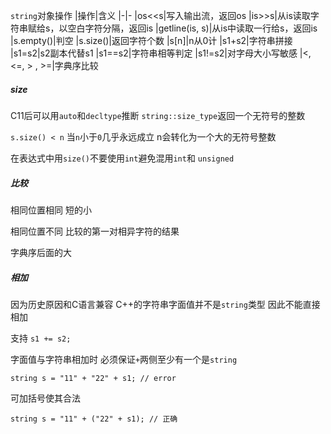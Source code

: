 `string`对象操作
|操作|含义 
|-|-
|os<<s|写入输出流，返回os
|is>>s|从is读取字符串赋给s，以空白字符分隔，返回is
|getline(is, s)|从is中读取一行给s，返回is
|s.empty()|判空
|s.size()|返回字符个数
|s[n]|n从0计
|s1+s2|字符串拼接
|s1=s2|s2副本代替s1
|s1==s2|字符串相等判定
|s1!=s2|对字母大小写敏感
|<, <=, > , >=|字典序比较
##### size
C11后可以用`auto`和`decltype`推断 `string::size_type`返回一个无符号的整数 

`s.size() < n` 当`n`小于`0`几乎永远成立 n会转化为一个大的无符号整数

在表达式中用`size()`不要使用`int`避免混用`int`和 `unsigned`

##### 比较
相同位置相同 短的小

相同位置不同 比较的第一对相异字符的结果

字典序后面的大
##### 相加
因为历史原因和C语言兼容 C++的字符串字面值并不是`string`类型 因此不能直接相加

支持 `s1 += s2;`

字面值与字符串相加时 必须保证`+`两侧至少有一个是`string`

`string s = "11" + "22" + s1; // error`

可加括号使其合法

`string s = "11" + ("22" + s1); // 正确`

